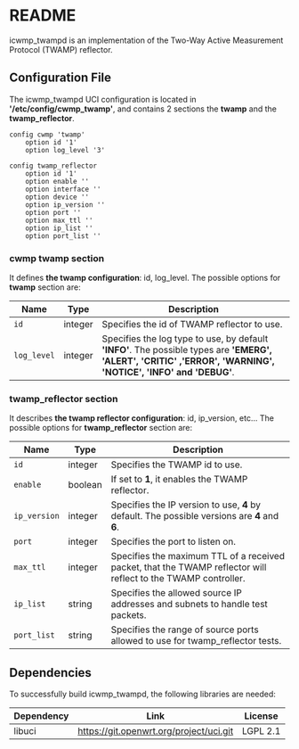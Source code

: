 # README #

icwmp_twampd is an implementation of the Two-Way Active Measurement Protocol (TWAMP) reflector.


## Configuration File ##

The icwmp_twampd UCI configuration is located in **'/etc/config/cwmp\_twamp'**, and contains 2 sections the **twamp** and the **twamp\_reflector**.

```
config cwmp 'twamp'
	option id '1'
	option log_level '3'

config twamp_reflector
	option id '1'
	option enable ''
	option interface ''
	option device ''
	option ip_version ''
	option port ''
	option max_ttl ''
	option ip_list ''
	option port_list ''
```

### cwmp twamp section ###

It defines **the twamp configuration**: id, log_level. The possible options for **twamp** section are:

| Name      |  Type   | Description                                 |
| --------- | ------- | ------------------------------------------- |
| `id`        | integer | Specifies the id of TWAMP reflector to use. |
| `log_level` | integer | Specifies the log type to use, by default **'INFO'**. The possible types are **'EMERG', 'ALERT', 'CRITIC' ,'ERROR', 'WARNING', 'NOTICE', 'INFO' and 'DEBUG'**. |

### twamp_reflector section ###

It describes **the twamp reflector configuration**: id, ip\_version, etc... The possible options for **twamp_reflector** section are:

| Name       |  Type   | Description                    |
| ---------- | ------- | ------------------------------ |
| `id`         | integer | Specifies the TWAMP id to use. |
| `enable`     | boolean | If set to **1**, it enables the TWAMP reflector. |
| `ip_version` | integer | Specifies the IP version to use, **4** by default. The possible versions are **4** and **6**. |
| `port`       | integer | Specifies the port to listen on. |
| `max_ttl`    | integer | Specifies the maximum TTL of a received packet, that the TWAMP reflector will reflect to the TWAMP controller. |
| `ip_list`    | string  | Specifies the allowed source IP addresses and subnets to handle test packets. |
| `port_list`  | string  | Specifies the range of source ports allowed to use for twamp\_reflector tests. |

## Dependencies ##

To successfully build icwmp_twampd, the following libraries are needed:

| Dependency  | Link                                        | License        |
| ----------- | ------------------------------------------- | -------------- |
| libuci      | https://git.openwrt.org/project/uci.git     | LGPL 2.1       |


